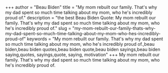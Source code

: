 +++
author = "Beau Biden"
title = "My mom rebuilt our family. That's why my dad spent so much time talking about my mom, who he's incredibly proud of."
description = "the best Beau Biden Quote: My mom rebuilt our family. That's why my dad spent so much time talking about my mom, who he's incredibly proud of."
slug = "my-mom-rebuilt-our-family-thats-why-my-dad-spent-so-much-time-talking-about-my-mom-who-hes-incredibly-proud-of"
keywords = "My mom rebuilt our family. That's why my dad spent so much time talking about my mom, who he's incredibly proud of.,beau biden,beau biden quotes,beau biden quote,beau biden sayings,beau biden saying,quotes, sayings,quote, saying, motivation"
+++
My mom rebuilt our family. That's why my dad spent so much time talking about my mom, who he's incredibly proud of.
